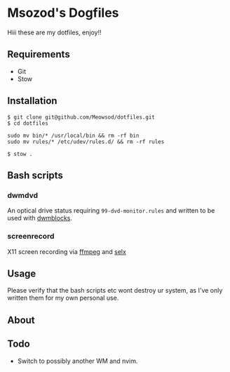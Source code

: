 # Msozod's Dogfiles

Hiii these are my dotfiles, enjoy!!

## Requirements

* Git
* Stow

## Installation

```
$ git clone git@github.com/Meowsod/dotfiles.git
$ cd dotfiles
```

```
sudo mv bin/* /usr/local/bin && rm -rf bin
sudo mv rules/* /etc/udev/rules.d/ && rm -rf rules
```

```
$ stow .
```

## Bash scripts

### dwmdvd

An optical drive status requiring `99-dvd-monitor.rules` and written to be used with [dwmblocks](https://github.com/torrinfail/dwmblocks).

### screenrecord

X11 screen recording via [ffmpeg](https://git.ffmpeg.org/ffmpeg) and [selx](https://codeberg.org/NRK/selx)

## Usage

Please verify that the bash scripts etc wont destroy ur system, as I've only written them for my own personal use.

## About

## Todo

* Switch to possibly another WM and nvim.
